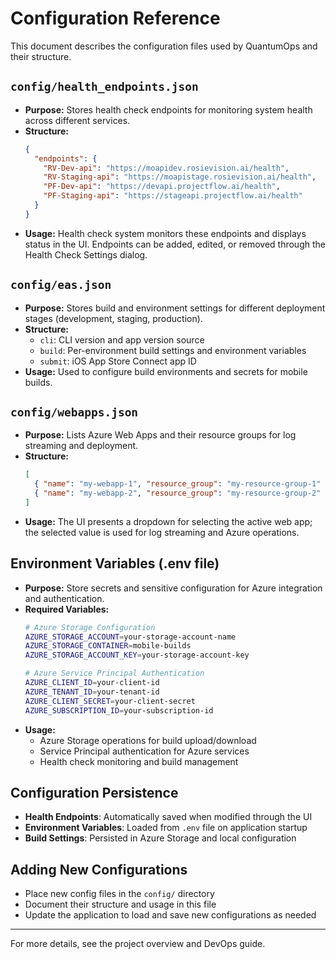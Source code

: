 # Configuration Reference

This document describes the configuration files used by QuantumOps and their structure.

## `config/health_endpoints.json`
- **Purpose:** Stores health check endpoints for monitoring system health across different services.
- **Structure:**
  ```json
  {
    "endpoints": {
      "RV-Dev-api": "https://moapidev.rosievision.ai/health",
      "RV-Staging-api": "https://moapistage.rosievision.ai/health",
      "PF-Dev-api": "https://devapi.projectflow.ai/health",
      "PF-Staging-api": "https://stageapi.projectflow.ai/health"
    }
  }
  ```
- **Usage:** Health check system monitors these endpoints and displays status in the UI. Endpoints can be added, edited, or removed through the Health Check Settings dialog.

## `config/eas.json`
- **Purpose:** Stores build and environment settings for different deployment stages (development, staging, production).
- **Structure:**
  - `cli`: CLI version and app version source
  - `build`: Per-environment build settings and environment variables
  - `submit`: iOS App Store Connect app ID
- **Usage:** Used to configure build environments and secrets for mobile builds.

## `config/webapps.json`
- **Purpose:** Lists Azure Web Apps and their resource groups for log streaming and deployment.
- **Structure:**
  ```json
  [
    { "name": "my-webapp-1", "resource_group": "my-resource-group-1" },
    { "name": "my-webapp-2", "resource_group": "my-resource-group-2" }
  ]
  ```
- **Usage:** The UI presents a dropdown for selecting the active web app; the selected value is used for log streaming and Azure operations.

## Environment Variables (.env file)
- **Purpose:** Store secrets and sensitive configuration for Azure integration and authentication.
- **Required Variables:**
  ```bash
  # Azure Storage Configuration
  AZURE_STORAGE_ACCOUNT=your-storage-account-name
  AZURE_STORAGE_CONTAINER=mobile-builds
  AZURE_STORAGE_ACCOUNT_KEY=your-storage-account-key
  
  # Azure Service Principal Authentication
  AZURE_CLIENT_ID=your-client-id
  AZURE_TENANT_ID=your-tenant-id
  AZURE_CLIENT_SECRET=your-client-secret
  AZURE_SUBSCRIPTION_ID=your-subscription-id
  ```
- **Usage:** 
  - Azure Storage operations for build upload/download
  - Service Principal authentication for Azure services
  - Health check monitoring and build management

## Configuration Persistence
- **Health Endpoints**: Automatically saved when modified through the UI
- **Environment Variables**: Loaded from `.env` file on application startup
- **Build Settings**: Persisted in Azure Storage and local configuration

## Adding New Configurations
- Place new config files in the `config/` directory
- Document their structure and usage in this file
- Update the application to load and save new configurations as needed

---
For more details, see the project overview and DevOps guide. 